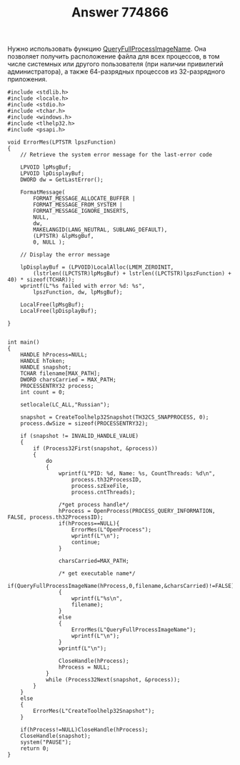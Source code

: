 ﻿---
title: "Answer 774866"
se.owner.user_id: 240512
se.owner.display_name: "MSDN.WhiteKnight"
se.owner.link: "https://ru.stackoverflow.com/users/240512/msdn-whiteknight"
se.answer_id: 774866
se.question_id: 654400
se.post_type: answer
se.score: 1
se.is_accepted: False
---
<p>Нужно использовать функцию <a href="https://msdn.microsoft.com/en-us/library/windows/desktop/ms684919(v=vs.85).aspx" rel="nofollow noreferrer">QueryFullProcessImageName</a>. Она позволяет получить расположение файла для всех процессов, в том числе системных или другого пользователя (при наличии привилегий администратора), а также 64-разрядных процессов из 32-разрядного приложения. </p>

<pre><code>#include &lt;stdlib.h&gt;
#include &lt;locale.h&gt;
#include &lt;stdio.h&gt;
#include &lt;tchar.h&gt;
#include &lt;windows.h&gt;
#include &lt;tlhelp32.h&gt;
#include &lt;psapi.h&gt;    

void ErrorMes(LPTSTR lpszFunction) 
{ 
    // Retrieve the system error message for the last-error code

    LPVOID lpMsgBuf;
    LPVOID lpDisplayBuf;
    DWORD dw = GetLastError(); 

    FormatMessage(
        FORMAT_MESSAGE_ALLOCATE_BUFFER | 
        FORMAT_MESSAGE_FROM_SYSTEM |
        FORMAT_MESSAGE_IGNORE_INSERTS,
        NULL,
        dw,
        MAKELANGID(LANG_NEUTRAL, SUBLANG_DEFAULT),
        (LPTSTR) &amp;lpMsgBuf,
        0, NULL );

    // Display the error message 

    lpDisplayBuf = (LPVOID)LocalAlloc(LMEM_ZEROINIT, 
        (lstrlen((LPCTSTR)lpMsgBuf) + lstrlen((LPCTSTR)lpszFunction) + 40) * sizeof(TCHAR)); 
    wprintf(L"%s failed with error %d: %s", 
        lpszFunction, dw, lpMsgBuf);     

    LocalFree(lpMsgBuf);
    LocalFree(lpDisplayBuf);

}


int main()
{
    HANDLE hProcess=NULL;
    HANDLE hToken;
    HANDLE snapshot;
    TCHAR filename[MAX_PATH];
    DWORD charsCarried = MAX_PATH;
    PROCESSENTRY32 process;
    int count = 0;

    setlocale(LC_ALL,"Russian");

    snapshot = CreateToolhelp32Snapshot(TH32CS_SNAPPROCESS, 0);
    process.dwSize = sizeof(PROCESSENTRY32);

    if (snapshot != INVALID_HANDLE_VALUE)
    {
        if (Process32First(snapshot, &amp;process))
        {
            do
            {
                wprintf(L"PID: %d, Name: %s, CountThreads: %d\n",                    
                    process.th32ProcessID,
                    process.szExeFile,
                    process.cntThreads);                                

                /*get process handle*/
                hProcess = OpenProcess(PROCESS_QUERY_INFORMATION, FALSE, process.th32ProcessID);
                if(hProcess==NULL){
                    ErrorMes(L"OpenProcess");
                    wprintf(L"\n");
                    continue;
                }

                charsCarried=MAX_PATH;

                /* get executable name*/
                if(QueryFullProcessImageName(hProcess,0,filename,&amp;charsCarried)!=FALSE)
                {
                    wprintf(L"%s\n",                    
                    filename);
                }
                else
                {
                    ErrorMes(L"QueryFullProcessImageName");
                    wprintf(L"\n");
                }
                wprintf(L"\n");

                CloseHandle(hProcess);  
                hProcess = NULL;
            } 
            while (Process32Next(snapshot, &amp;process));
        }
    }
    else
    {
        ErrorMes(L"CreateToolhelp32Snapshot");
    }

    if(hProcess!=NULL)CloseHandle(hProcess);
    CloseHandle(snapshot);
    system("PAUSE");
    return 0;
}
</code></pre>

